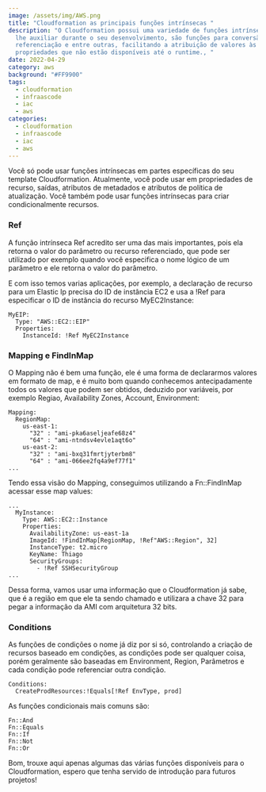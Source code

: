 ```yaml
---
image: /assets/img/AWS.png
title: "Cloudformation as principais funções intrínsecas "
description: "O Cloudformation possui uma variedade de funções intrínsecas para
  lhe auxiliar durante o seu desenvolvimento, são funções para conversão,
  referenciação e entre outras, facilitando a atribuição de valores às
  propriedades que não estão disponíveis até o runtime., "
date: 2022-04-29
category: aws
background: "#FF9900"
tags:
  - cloudformation
  - infraascode
  - iac
  - aws
categories:
  - cloudformation
  - infraascode
  - iac
  - aws
---
```

Você só pode usar funções intrínsecas em partes específicas do seu template Cloudformation. Atualmente, você pode usar em propriedades de recurso, saídas, atributos de metadados e atributos de política de atualização. Você também pode usar funções intrínsecas para criar condicionalmente recursos.

### Ref

A função intrínseca Ref acredito ser uma das mais importantes, pois ela retorna o valor do parâmetro ou recurso referenciado, que pode ser utilizado por exemplo quando você especifica o nome lógico de um parâmetro e ele retorna o valor do parâmetro.

E com isso temos varias aplicações, por exemplo, a declaração de recurso para um Elastic Ip precisa do ID de instância EC2 e usa a !Ref para especificar o ID de instância do recurso MyEC2Instance:

```
MyEIP:
  Type: "AWS::EC2::EIP"
  Properties:
    InstanceId: !Ref MyEC2Instance
``` 

### Mapping e FindInMap

O Mapping não é bem uma função, ele é uma forma de declararmos valores em formato de map, e é muito bom quando conhecemos antecipadamente todos os valores que podem ser obtidos, deduzido por variáveis, por exemplo Regiao, Availability Zones, Account, Environment:

```
Mapping:
  RegionMap:
    us-east-1:
      "32" : "ami-pka6aseljeafe68z4"
      "64" : "ami-ntndsv4evle1aqt6o"
    us-east-2:
      "32" : "ami-bxq31fmrtjyterbm8"
      "64" : "ami-066ee2fq4a9ef77f1"
...
```

Tendo essa visão do Mapping, conseguimos utilizando a Fn::FindInMap acessar esse map values:

```
...
  MyInstance:
    Type: AWS::EC2::Instance
    Properties:
      AvailabilityZone: us-east-1a
      ImageId: !FindInMap[RegionMap, !Ref"AWS::Region", 32]
      InstanceType: t2.micro
      KeyName: Thiago
      SecurityGroups:
        - !Ref SSHSecurityGroup
...
```

Dessa forma, vamos usar uma informação que o Cloudformation já sabe, que é a região em que ele ta sendo chamado e utilizara a chave 32 para pegar a informação da AMI com arquitetura 32 bits.

### Conditions

As funções de condições o nome já diz por si só, controlando a criação de recursos baseado em condições, as condições pode ser qualquer coisa, porém geralmente são baseadas em Environment, Region, Parâmetros e cada condição pode referenciar outra condição.

```
Conditions:
  CreateProdResources:!Equals[!Ref EnvType, prod]
```

As funções condicionais mais comuns são:

```
Fn::And
Fn::Equals
Fn::If
Fn::Not
Fn::Or
```

Bom, trouxe aqui apenas algumas das várias funções disponíveis para o Cloudformation, espero que tenha servido de introdução para futuros projetos!


